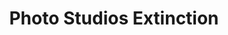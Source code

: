 ---
collection_archive: false
collection_awards: []
collection_category:
  - Reportage
  - Environments
  - Still Life + Details
  - Workplace
  - Color
collection_content: 
collection_cover: https://d1sf55qlb7p6hz.cloudfront.net/studios-7.jpg
collection_cover_mobile: https://d1sf55qlb7p6hz.cloudfront.net/verticalcovers-5.jpg
collection_description: >-
  Like many of my works, I am interested in the artifacts left behind by our
  evolving relationship with technology. Will iPhones and influencers cover all
  of our senior photos, glamour shots, and high school homecomings?
collection_description_alignment: center
collection_filter: Personal
collection_hidden: false
collection_meta: Preview of a Work in Progress
collection_press: []
collection_preview:
  - https://d1sf55qlb7p6hz.cloudfront.net/studios-cover-3.jpg
  - https://d1sf55qlb7p6hz.cloudfront.net/studios-cover-1.jpg
  - https://d1sf55qlb7p6hz.cloudfront.net/studios-cover-2.jpg
  - https://d1sf55qlb7p6hz.cloudfront.net/studios-cover-4.jpg
cover_image: https://d1sf55qlb7p6hz.cloudfront.net/social-5.jpg
date: 
hide_footer: true
layout: blocks
logo: 
navigation_theme: white
px_extra: true
slug: projects/Photo-Studios-Extinction
theme_color: #FBC8B2
theme_color_all_works: #FFAC87
title: Photo Studios Extinction
collection_exhibition:
  - content: |-
      **2019**  
      AP 35: American Photography Annual 35  
      Best Personal Work Series:  
      "Phoenix: A Dystopian Legoland That Tastes Like Candy"
    template: popup-text-element
collection_blocks:
  - _bookshop_name: collections/media-row-start
    row_alignment: between
  - _bookshop_name: collections/media-element
    block: media-element
    color: #B4FFAB
    image: https://d1sf55qlb7p6hz.cloudfront.net/studios-1.jpg
    margin_left: 20
    margin_right: 0
    margin_y: 100
    width: 60
  - _bookshop_name: collections/media-row
    row_alignment: between
  - _bookshop_name: collections/media-element
    block: media-element
    color: #FBE7CF
    image: https://d1sf55qlb7p6hz.cloudfront.net/studios-3.jpg
    margin_left: 10
    margin_y: 300
    width: 40
  - _bookshop_name: collections/media-element
    block: media-element
    color: #F5EFEF
    image: https://d1sf55qlb7p6hz.cloudfront.net/studios-2.jpg
    margin_left: 0
    margin_right: 0
    margin_y: 100
    width: 40
  - _bookshop_name: collections/media-row
    row_alignment: between
  - _bookshop_name: collections/media-element
    block: media-element
    color: #DCE3EB
    image: https://d1sf55qlb7p6hz.cloudfront.net/studios-4.jpg
    margin_left: 30
    margin_y: 100
    width: 60
  - _bookshop_name: collections/media-row
    row_alignment: between
  - _bookshop_name: collections/media-element
    block: media-element
    color: #EDF2E6
    image: https://d1sf55qlb7p6hz.cloudfront.net/studios-5.jpg
    margin_left: 5
    margin_right: 0
    margin_y: 100
    width: 33
  - _bookshop_name: collections/media-element
    block: media-element
    color: #FBE9ED
    image: https://d1sf55qlb7p6hz.cloudfront.net/studios-6.jpg
    margin_y: 300
    width: 50
  - _bookshop_name: collections/media-element
    block: media-element
    color: #F2E8F2
    image: https://d1sf55qlb7p6hz.cloudfront.net/studios-9.jpg
    margin_left: 10
    margin_right: 0
    margin_y: 500
    width: 45
  - _bookshop_name: collections/media-element
    block: media-element
    color: #F4ECE6
    image: https://d1sf55qlb7p6hz.cloudfront.net/studios-8.jpg
    margin_left: 0
    margin_right: 10
    margin_y: 200
    width: 30
  - _bookshop_name: collections/media-row
    row_alignment: between
  - _bookshop_name: collections/media-element
    block: media-element
    color: #FEEECD
    image: https://d1sf55qlb7p6hz.cloudfront.net/studios-7.jpg
    margin_left: 20
    margin_right: 0
    margin_y: 100
    width: 60
  - _bookshop_name: collections/media-row-end
---